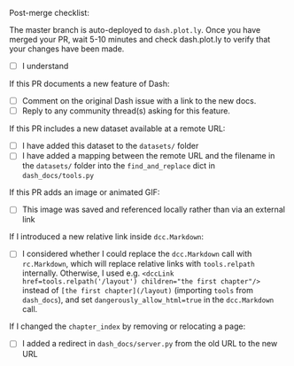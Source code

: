Post-merge checklist:

The master branch is auto-deployed to `dash.plot.ly`.
Once you have merged your PR, wait 5-10 minutes and check dash.plot.ly
to verify that your changes have been made.

- [ ] I understand

If this PR documents a new feature of Dash:

- [ ] Comment on the original Dash issue with a link to the new docs.
- [ ] Reply to any community thread(s) asking for this feature.

If this PR includes a new dataset available at a remote URL:
- [ ] I have added this dataset to the `datasets/` folder
- [ ] I have added a mapping between the remote URL and the filename in the
`datasets/` folder into the `find_and_replace` dict in `dash_docs/tools.py`

If this PR adds an image or animated GIF:
- [ ] This image was saved and referenced locally rather than via an external link

If I introduced a new relative link inside `dcc.Markdown`:
- [ ] I considered whether I could replace the `dcc.Markdown` call with `rc.Markdown`, which will replace relative links with `tools.relpath` internally. Otherwise, I used e.g. `<dccLink href=tools.relpath('/layout') children="the first chapter"/>` instead of `[the first chapter](/layout)` (importing `tools` from `dash_docs`), and set `dangerously_allow_html=true` in the `dcc.Markdown` call.

If I changed the `chapter_index` by removing or relocating a page:
- [ ] I added a redirect in `dash_docs/server.py` from the old URL to the new URL